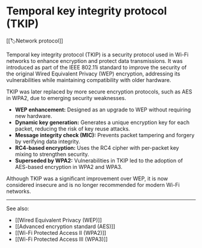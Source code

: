 
# Temporal key integrity protocol (TKIP)

[[🏷️Network protocol]]

Temporal key integrity protocol (TKIP) is a security protocol used in Wi-Fi networks to enhance encryption and protect data transmissions. It was introduced as part of the IEEE 802.11i standard to improve the security of the original Wired Equivalent Privacy (WEP) encryption, addressing its vulnerabilities while maintaining compatibility with older hardware.

TKIP was later replaced by more secure encryption protocols, such as AES in WPA2, due to emerging security weaknesses.

- **WEP enhancement:** Designed as an upgrade to WEP without requiring new hardware.
- **Dynamic key generation:** Generates a unique encryption key for each packet, reducing the risk of key reuse attacks.
- **Message integrity check (MIC):** Prevents packet tampering and forgery by verifying data integrity.
- **RC4-based encryption:** Uses the RC4 cipher with per-packet key mixing to strengthen security.
- **Superseded by WPA2:** Vulnerabilities in TKIP led to the adoption of AES-based encryption in WPA2 and WPA3.

Although TKIP was a significant improvement over WEP, it is now considered insecure and is no longer recommended for modern Wi-Fi networks.

---

See also:

- [[Wired Equivalent Privacy (WEP)]]
- [[Advanced encryption standard (AES)]]
- [[Wi-Fi Protected Access II (WPA2)]]
- [[Wi-Fi Protected Access III (WPA3)]]